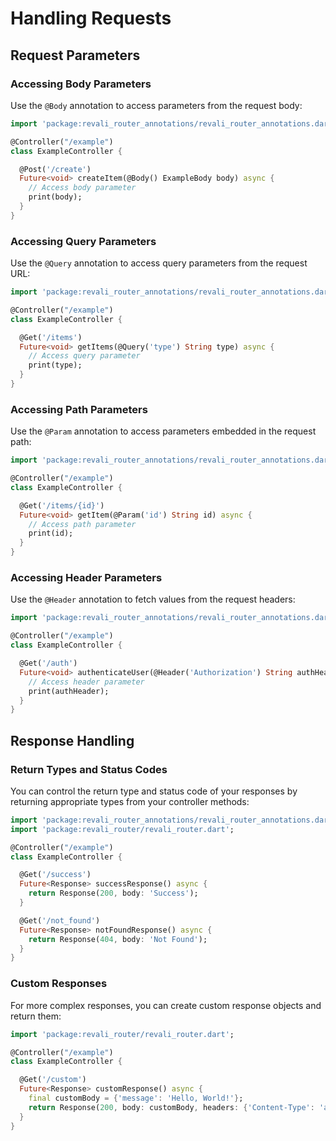 # Handling Requests

## Request Parameters

### Accessing Body Parameters

Use the `@Body` annotation to access parameters from the request body:

```dart
import 'package:revali_router_annotations/revali_router_annotations.dart';

@Controller("/example")
class ExampleController {

  @Post('/create')
  Future<void> createItem(@Body() ExampleBody body) async {
    // Access body parameter
    print(body);
  }
}
```

### Accessing Query Parameters

Use the `@Query` annotation to access query parameters from the request URL:

```dart
import 'package:revali_router_annotations/revali_router_annotations.dart';

@Controller("/example")
class ExampleController {

  @Get('/items')
  Future<void> getItems(@Query('type') String type) async {
    // Access query parameter
    print(type);
  }
}
```

### Accessing Path Parameters

Use the `@Param` annotation to access parameters embedded in the request path:

```dart
import 'package:revali_router_annotations/revali_router_annotations.dart';

@Controller("/example")
class ExampleController {

  @Get('/items/{id}')
  Future<void> getItem(@Param('id') String id) async {
    // Access path parameter
    print(id);
  }
}
```

### Accessing Header Parameters

Use the `@Header` annotation to fetch values from the request headers:

```dart
import 'package:revali_router_annotations/revali_router_annotations.dart';

@Controller("/example")
class ExampleController {

  @Get('/auth')
  Future<void> authenticateUser(@Header('Authorization') String authHeader) async {
    // Access header parameter
    print(authHeader);
  }
}
```

## Response Handling

### Return Types and Status Codes

You can control the return type and status code of your responses by returning appropriate types from your controller methods:

```dart
import 'package:revali_router_annotations/revali_router_annotations.dart';
import 'package:revali_router/revali_router.dart';

@Controller("/example")
class ExampleController {

  @Get('/success')
  Future<Response> successResponse() async {
    return Response(200, body: 'Success');
  }

  @Get('/not_found')
  Future<Response> notFoundResponse() async {
    return Response(404, body: 'Not Found');
  }
}
```

### Custom Responses

For more complex responses, you can create custom response objects and return them:

```dart
import 'package:revali_router/revali_router.dart';

@Controller("/example")
class ExampleController {

  @Get('/custom')
  Future<Response> customResponse() async {
    final customBody = {'message': 'Hello, World!'};
    return Response(200, body: customBody, headers: {'Content-Type': 'application/json'});
  }
}
```
